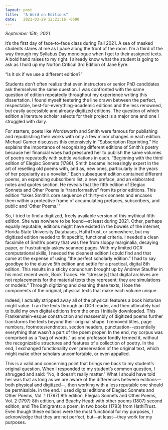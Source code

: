 ```yaml
---
layout: post
title:  "A Word on Editions"
date:   2021-03-29 12:21:16 -0500
---
```


*September 15th, 2021*

It’s the first day of face-to-face class during Fall 2021. A sea of masked students stares at me as I pace along the front of the room. I’m a third of the way through my Syllabus Day monologue when I get to their assigned texts. A bold hand raises to my right. I already know what the student is going to ask as I hold up my Norton Critical 3rd Edition of Jane Eyre. 
	
“Is it ok if we use a different edition?” 
	
Students don’t often realize that even instructors or senior PhD candidates ask themselves the same question. I was confronted with the same question of edition repeatedly throughout my experience writing this dissertation.  I found myself teetering the line drawn between the perfect, respectable, best-for-everything-academic editions and the less renowned, but easily accessible and already digitized editions. The question of which edition a literature scholar selects for their project is a major one and one I struggled with daily. 
	
For starters, poets like Wordsworth and Smith were famous for publishing and republishing their works with only a few minor changes in each edition. Michael Gamer discusses this extensively in “Subscription Reprinting.”  He explains the importance of recognizing different editions of Smith’s poetry because her financial woes had pressured her to publish the same volumes of poetry repeatedly with subtle variations in each. “Beginning with the third edition of Elegiac Sonnets (1786), Smith became increasingly expert in the art of reselling old poems with, and as, new ones, particularly in the years of her popularity as a novelist.”  Each subsequent edition contained different poems, an expanding subscribers list, a new preface, and an elaborated notes and quotes section. He reveals that the fifth edition of Elegiac Sonnets and Other Poems is “transformative” from its prior editions. This edition “takes Smith’s core sequence of thirty-six sonnets and encases them within a protective frame of accumulating prefaces, subscribers, and public and ‘Other Poems.’”

So, I tried to find a digitized, freely available version of this mythical fifth edition. She was nowhere to be found—at least during 2021. Other, perhaps equally reputable, editions might have existed in the bowels of the internet, Florida State University Databases, HathiTrust, or somewhere, but my digitized edition needed to fit specific, functional criteria. I needed a clean facsimile of Smith’s poetry that was free from sloppy marginalia, decaying paper, or frustratingly askew scanned pages. With my limited OCR computational skills, I needed the cleanest edition I could find and that came at the expense of using “the perfect scholarly edition.” I had to say goodbye to the elusive 5th edition and settle for a practical, digital 8th edition. This results in a sticky conundrum brought up by Andrew Stauffer in his most recent work, Book Traces. He “stresse[s] that digital archives are not replacements for the material texts they represent; they are simulations or models.”  Through digitizing and cleaning these texts, I lose the components of the original, physical texts that make each volume unique. 
   
  Indeed, I actually stripped away all of the physical features a book historian might value. I ran the texts through an OCR reader, and then ultimately had to build my own digital editions from the ones I initially downloaded. This Frankenstein-esque construction and reassembly of digitized poems further transforms the texts beyond their original shape. I removed titles, page numbers, footnotes/endnotes, section headers, punctuation--essentially everything that wasn’t a part of the poem proper. In the end, my corpus was comprised as a “bag of words,” as one professor fondly termed it, without the recognizable structures and features of a collection of poetry. In the end, I exchanged functionality over preservation of the original text, which might make other scholars uncomfortable, or even appalled. 

This is a valid and concerning point that brings me back to my student’s original question. When I responded to my student’s common question, I shrugged and said: “No, it doesn’t really matter.” What I should have told her was that as long as we are aware of the differences between editions—both physical and digitized—, then working with a less reputable one should be permissible. In the end. I used digital editions of Elegiac Sonnets and Other Poems, Vol. 1 (1797) 8th edition, Elegiac Sonnets and Other Poems, Vol. 2 (1797) 8th edition, and Beachy Head: with other poems (1807) second edition, and The Emigrants: a poem, in two books (1793) from HathiTrust. Even though these editions were the most functional for my purposes, I acknowledge that they are not perfect, but—at least—they work for my purposes.  
  


